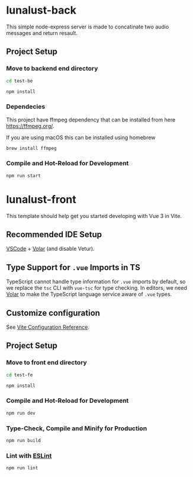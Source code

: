 # lunalust-back

This simple node-express server is made to concatinate two audio messages and return resault.

## Project Setup

### Move to backend end directory
```sh
cd test-be
```

```sh
npm install
```

### Dependecies
This project have ffmpeg dependency that can be installed from here https://ffmpeg.org/.

If you are using macOS this can be installed using homebrew

```sh
brew install ffmpeg
```

### Compile and Hot-Reload for Development

```sh
npm run start
```

# lunalust-front

This template should help get you started developing with Vue 3 in Vite.

## Recommended IDE Setup

[VSCode](https://code.visualstudio.com/) + [Volar](https://marketplace.visualstudio.com/items?itemName=Vue.volar) (and disable Vetur).

## Type Support for `.vue` Imports in TS

TypeScript cannot handle type information for `.vue` imports by default, so we replace the `tsc` CLI with `vue-tsc` for type checking. In editors, we need [Volar](https://marketplace.visualstudio.com/items?itemName=Vue.volar) to make the TypeScript language service aware of `.vue` types.

## Customize configuration

See [Vite Configuration Reference](https://vitejs.dev/config/).

## Project Setup

### Move to front end directory
```sh
cd test-fe
```

```sh
npm install
```

### Compile and Hot-Reload for Development

```sh
npm run dev
```

### Type-Check, Compile and Minify for Production

```sh
npm run build
```

### Lint with [ESLint](https://eslint.org/)

```sh
npm run lint
```

